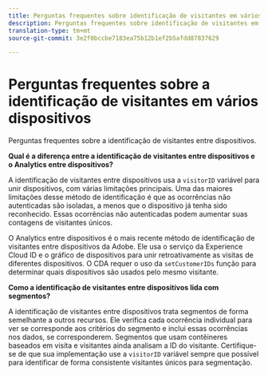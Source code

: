 ```yaml
---
title: Perguntas frequentes sobre identificação de visitantes em vários dispositivos
description: Perguntas frequentes sobre identificação de visitantes em vários dispositivos
translation-type: tm+mt
source-git-commit: 3e2f0bccbe7183ea75b12b1ef2b5afdd87837629

---
```



# Perguntas frequentes sobre a identificação de visitantes em vários dispositivos

Perguntas frequentes sobre a identificação de visitantes entre dispositivos.

**Qual é a diferença entre a identificação de visitantes entre dispositivos e o Analytics entre dispositivos?**

A identificação de visitantes entre dispositivos usa a `visitorID` variável para unir dispositivos, com várias limitações principais. Uma das maiores limitações desse método de identificação é que as ocorrências não autenticadas são isoladas, a menos que o dispositivo já tenha sido reconhecido. Essas ocorrências não autenticadas podem aumentar suas contagens de visitantes únicos.

O Analytics entre dispositivos é o mais recente método de identificação de visitantes entre dispositivos da Adobe. Ele usa o serviço da Experience Cloud ID e o gráfico de dispositivos para unir retroativamente as visitas de diferentes dispositivos. O CDA requer o uso da `setCustomerIDs` função para determinar quais dispositivos são usados pelo mesmo visitante.

**Como a identificação de visitantes entre dispositivos lida com segmentos?**

A identificação de visitantes entre dispositivos trata segmentos de forma semelhante a outros recursos. Ele verifica cada ocorrência individual para ver se corresponde aos critérios do segmento e inclui essas ocorrências nos dados, se corresponderem. Segmentos que usam contêineres baseados em visita e visitantes ainda analisam a ID do visitante. Certifique-se de que sua implementação use a `visitorID` variável sempre que possível para identificar de forma consistente visitantes únicos para segmentação.
